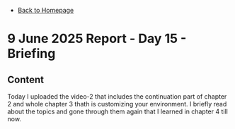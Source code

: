 - [Back to Homepage](/README.md)

# 9 June 2025 Report - Day 15 - Briefing

## Content

Today I uploaded the video-2 that includes the continuation part of chapter 2 and whole chapter 3 thath is customizing your environment.
I briefly read about the topics and gone through them again that I learned in chapter 4 till now.

